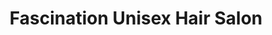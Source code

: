 ---
title: "Fascination Unisex Hair Salon"
url: /bridgeport/fascination-unisex-hair-salon/
shop: hairdresser
---